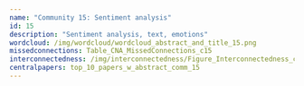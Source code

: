 ```yaml
---
name: "Community 15: Sentiment analysis"
id: 15
description: "Sentiment analysis, text, emotions"
wordcloud: /img/wordcloud/wordcloud_abstract_and_title_15.png
missedconnections: Table_CNA_MissedConnections_c15
interconnectedness: /img/interconnectedness/Figure_Interconnectedness_c15.png
centralpapers: top_10_papers_w_abstract_comm_15
---
```


